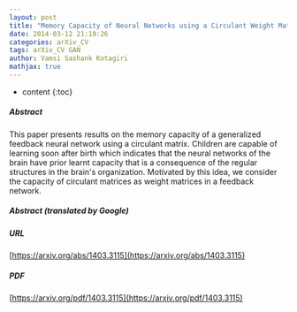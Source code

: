 ```yaml
---
layout: post
title: "Memory Capacity of Neural Networks using a Circulant Weight Matrix"
date: 2014-03-12 21:19:26
categories: arXiv_CV
tags: arXiv_CV GAN
author: Vamsi Sashank Kotagiri
mathjax: true
---
```


* content
{:toc}

##### Abstract
This paper presents results on the memory capacity of a generalized feedback neural network using a circulant matrix. Children are capable of learning soon after birth which indicates that the neural networks of the brain have prior learnt capacity that is a consequence of the regular structures in the brain's organization. Motivated by this idea, we consider the capacity of circulant matrices as weight matrices in a feedback network.

##### Abstract (translated by Google)


##### URL
[https://arxiv.org/abs/1403.3115](https://arxiv.org/abs/1403.3115)

##### PDF
[https://arxiv.org/pdf/1403.3115](https://arxiv.org/pdf/1403.3115)

